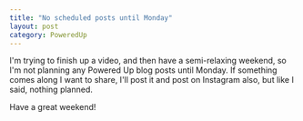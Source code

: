 ```yaml
---
title: "No scheduled posts until Monday"
layout: post
category: PoweredUp
---
```

I'm trying to finish up a video, and then have a semi-relaxing weekend, so I'm not planning any Powered Up blog posts until Monday. If something comes along I want to share, I'll post it and post on Instagram also, but like I said, nothing planned.

Have a great weekend!
